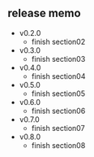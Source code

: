 ## release memo

- v0.2.0
  - finish section02
- v0.3.0
  - finish section03
- v0.4.0
  - finish section04
- v0.5.0
  - finish section05
- v0.6.0
  - finish section06
- v0.7.0
  - finish section07
- v0.8.0
  - finish section08
